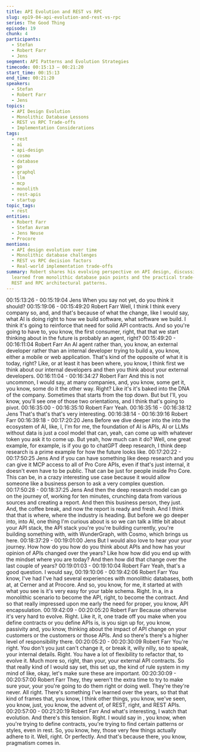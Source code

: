 ```yaml
---
title: API Evolution and REST vs RPC
slug: ep19-04-api-evolution-and-rest-vs-rpc
series: The Good Thing
episode: 19
chunk: 4
participants:
  - Stefan
  - Robert Farr
  - Jens
segment: API Patterns and Evolution Strategies
timecode: 00:15:13 – 00:21:20
start_time: 00:15:13
end_time: 00:21:20
speakers:
  - Stefan
  - Robert Farr
  - Jens
topics:
  - API Design Evolution
  - Monolithic Database Lessons
  - REST vs RPC Trade-offs
  - Implementation Considerations
tags:
  - rest
  - ai
  - api-design
  - cosmo
  - database
  - go
  - graphql
  - llm
  - mcp
  - monolith
  - rest-apis
  - startup
topic_tags:
  - rest
entities:
  - Robert Farr
  - Stefan Avram
  - Jens Neuse
  - Procore
mentions:
  - API design evolution over time
  - Monolithic database challenges
  - REST vs RPC decision factors
  - Real-world implementation trade-offs
summary: Robert shares his evolving perspective on API design, discussing lessons
  learned from monolithic database pain points and the practical trade-offs between
  REST and RPC architectural patterns.
---
```


00:15:13:26 - 00:15:19:04
Jens
When you say not yet, do you think it should?
00:15:19:06 - 00:15:49:20
Robert Farr
Well, I think I think every company so, and, and that's because of what the change, like I would
say, what AI is doing right to how we build software, what software we build. I think it's going to
reinforce that need for solid API contracts. And so you're going to have to, you know, the first
consumer, right, that that we start thinking about in the future is probably an agent, right?
00:15:49:20 - 00:16:11:04
Robert Farr
An AI agent rather than, you know, an external developer rather than an internal developer
trying to build a, you know, either a mobile or web application. That's kind of the opposite of
what it is today, right? Like, or at least it has been where, you know, I think first we think about
our internal developers and then you think about your external developers.
00:16:11:04 - 00:16:34:27
Robert Farr
And this is not uncommon, I would say, at many companies, and, you know, some get it, you
know, some do it the other way. Right? Like it's it's baked into the DNA of the company.
Sometimes that starts from the top down. But but I'll, you know, you'll see one of those two
orientations, and I think that's going to pivot.
00:16:35:00 - 00:16:35:10
Robert Farr
Yeah.
00:16:35:16 - 00:16:38:12
Jens
That's that's that's very interesting.
00:16:38:14 - 00:16:39:16
Robert Farr
00:16:39:18 - 00:17:20:20
Jens
Before we dive deeper into the into the ecosystem of AI, like, I, I'm for me, the foundation of AI is
APIs, AI or LLMs without data is just a cool model that can, yeah, can come up with whatever
token you ask it to come up. But yeah, how much can it do? Well, one great example, for
example, is if you go to chatGPT deep research, I think deep research is a prime example for
how the future looks like.
00:17:20:22 - 00:17:50:25
Jens
And if you can have something like deep research and you can give it MCP access to all of Pro
Core APIs, even if that's just internal, it doesn't even have to be public. That can be just for
people inside Pro Core. This can be, in a crazy interesting use case because it would allow
someone like a business person to ask a very complex question.
00:17:50:28 - 00:18:37:25
Jens
And then the deep research model can go on the journey of, working for ten minutes, crunching
data from various sources and creating a report. And then this business person, they just. And,
the coffee break, and now the report is ready and fresh. And I think that that is where, where the
industry is heading. But before we go deeper into, into AI, one thing I'm curious about is so we
can talk a little bit about your API stack, the API stack you're you're building currently, you're
building something with, with WunderGraph, with Cosmo, which brings us here.
00:18:37:29 - 00:19:01:00
Jens
But I would also love to hear your your journey. How how do you how do you think about APIs
and how has your opinion of APIs changed over the years? Like how how did you end up with
the mindset where you are today? And then how did that change over the last couple of years?
00:19:01:03 - 00:19:10:04
Robert Farr
Yeah, that's a good question. I would say,
00:19:10:06 - 00:19:42:06
Robert Farr
You know, I've had I've had several experiences with monolithic databases, both at, at Cerner
and at Procore. And so, you know, for me, it started at with what you see is it's very easy for
your table schema. Right. In a, in a monolithic scenario to become the API, right, to become the
contract. And so that really impressed upon me early the need for proper, you know, API
encapsulation.
00:19:42:09 - 00:20:05:20
Robert Farr
Because otherwise it's very hard to evolve. Right. Like it, it, one trade off you make when you
define contracts or you define APIs is, is you sign up for, you know, passivity and, you know,
thinking about the impact of API change on your customers or the customers or those APIs. And
so there's there's a higher level of responsibility there.
00:20:05:20 - 00:20:30:09
Robert Farr
You're right. You don't you just can't change it, or break it, willy nilly, so to speak, your internal
details. Right. You have a lot of flexibility to refactor that, to evolve it. Much more so, right, than
your, your external API contracts. So that really kind of I would say set, this set up, the kind of
rule system in my mind of like, okay, let's make sure these are important.
00:20:30:09 - 00:20:57:00
Robert Farr
They, they weren't the extra time to try to make sure your, your you're going to do them right or
doing well. They're they're never. All right. There's something I've learned over the years, so that
that kind of frames that, you know, I think other things, you know, we've seen, you know, just,
you know, the advent of, of REST, right, and REST APIs.
00:20:57:00 - 00:21:20:19
Robert Farr
And what's interesting, I watch that evolution. And there's this tension. Right. I would say in , you
know, when you're trying to define contracts, you're trying to find certain patterns or styles, even
in rest. So, you know, hey, those very few things actually adhere to it. Well, right. Or perfectly.
And that's because there, you know, pragmatism comes in.